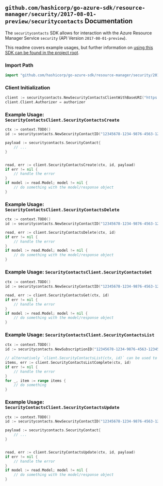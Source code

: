 
## `github.com/hashicorp/go-azure-sdk/resource-manager/security/2017-08-01-preview/securitycontacts` Documentation

The `securitycontacts` SDK allows for interaction with the Azure Resource Manager Service `security` (API Version `2017-08-01-preview`).

This readme covers example usages, but further information on [using this SDK can be found in the project root](https://github.com/hashicorp/go-azure-sdk/tree/main/docs).

### Import Path

```go
import "github.com/hashicorp/go-azure-sdk/resource-manager/security/2017-08-01-preview/securitycontacts"
```


### Client Initialization

```go
client := securitycontacts.NewSecurityContactsClientWithBaseURI("https://management.azure.com")
client.Client.Authorizer = authorizer
```


### Example Usage: `SecurityContactsClient.SecurityContactsCreate`

```go
ctx := context.TODO()
id := securitycontacts.NewSecurityContactID("12345678-1234-9876-4563-123456789012", "securityContactValue")

payload := securitycontacts.SecurityContact{
	// ...
}


read, err := client.SecurityContactsCreate(ctx, id, payload)
if err != nil {
	// handle the error
}
if model := read.Model; model != nil {
	// do something with the model/response object
}
```


### Example Usage: `SecurityContactsClient.SecurityContactsDelete`

```go
ctx := context.TODO()
id := securitycontacts.NewSecurityContactID("12345678-1234-9876-4563-123456789012", "securityContactValue")

read, err := client.SecurityContactsDelete(ctx, id)
if err != nil {
	// handle the error
}
if model := read.Model; model != nil {
	// do something with the model/response object
}
```


### Example Usage: `SecurityContactsClient.SecurityContactsGet`

```go
ctx := context.TODO()
id := securitycontacts.NewSecurityContactID("12345678-1234-9876-4563-123456789012", "securityContactValue")

read, err := client.SecurityContactsGet(ctx, id)
if err != nil {
	// handle the error
}
if model := read.Model; model != nil {
	// do something with the model/response object
}
```


### Example Usage: `SecurityContactsClient.SecurityContactsList`

```go
ctx := context.TODO()
id := securitycontacts.NewSubscriptionID("12345678-1234-9876-4563-123456789012")

// alternatively `client.SecurityContactsList(ctx, id)` can be used to do batched pagination
items, err := client.SecurityContactsListComplete(ctx, id)
if err != nil {
	// handle the error
}
for _, item := range items {
	// do something
}
```


### Example Usage: `SecurityContactsClient.SecurityContactsUpdate`

```go
ctx := context.TODO()
id := securitycontacts.NewSecurityContactID("12345678-1234-9876-4563-123456789012", "securityContactValue")

payload := securitycontacts.SecurityContact{
	// ...
}


read, err := client.SecurityContactsUpdate(ctx, id, payload)
if err != nil {
	// handle the error
}
if model := read.Model; model != nil {
	// do something with the model/response object
}
```

